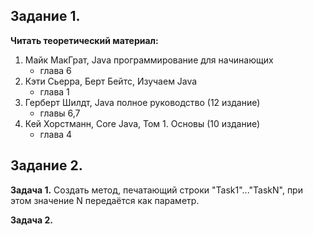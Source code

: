 ## Задание 1.

**Читать теоретический материал:**

1. Майк МакГрат, Java программирование для начинающих
   - глава 6
2. Кэти Сьерра, Берт Бейтс, Изучаем Java
   - глава 1
3. Герберт Шилдт, Java полное руководство (12 издание)
   - главы 6,7
4. Кей Хорстманн, Core Java, Том 1. Основы (10 издание)
   - глава 4

## Задание 2.

**Задача 1.**
Создать метод, печатающий строки "Task1"..."TaskN", при этом значение N передаётся как параметр.

**Задача 2.**
